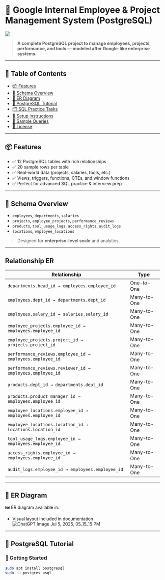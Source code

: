 # 🏢 Google Internal Employee & Project Management System (PostgreSQL)

<img src="https://pngimg.com/uploads/google/google_PNG19625.png" />

> **A complete PostgreSQL project to manage employees, projects, performance, and tools — modeled after Google-like enterprise systems.**

---

## 📑 Table of Contents
- [📦 Features](#-features)
- [🧱 Schema Overview](#-schema-overview)
- [🧩 ER Diagram](#-er-diagram)
- [📘 PostgreSQL Tutorial](#-postgresql-tutorial)
- [🗂️ SQL Practice Tasks](#-sql-practice-tasks)
- [🚀 Setup Instructions](#-setup-instructions)
- [🧪 Sample Queries](#-sample-queries)
- [📄 License](#-license)

---

## 📦 Features
- ✅ 12 PostgreSQL tables with rich relationships
- ✅ 20 sample rows per table
- ✅ Real-world data (projects, salaries, tools, etc.)
- ✅ Views, triggers, functions, CTEs, and window functions
- ✅ Perfect for advanced SQL practice & interview prep

---

## 🧱 Schema Overview

- `employees`, `departments`, `salaries`
- `projects`, `employee_projects`, `performance_reviews`
- `products`, `tool_usage_logs`, `access_rights`, `audit_logs`
- `locations`, `employee_locations`

> Designed for **enterprise-level scale** and analytics.

---
## Relationship   ER

| Relationship                                              | Type        |
| --------------------------------------------------------- | ----------- |
| `departments.head_id → employees.employee_id`             | One-to-One  |
| `employees.dept_id → departments.dept_id`                 | Many-to-One |
| `employees.salary_id → salaries.salary_id`                | Many-to-One |
| `employee_projects.employee_id → employees.employee_id`   | Many-to-One |
| `employee_projects.project_id → projects.project_id`      | Many-to-One |
| `performance_reviews.employee_id → employees.employee_id` | Many-to-One |
| `performance_reviews.reviewer_id → employees.employee_id` | Many-to-One |
| `products.dept_id → departments.dept_id`                  | Many-to-One |
| `products.product_manager_id → employees.employee_id`     | Many-to-One |
| `employee_locations.employee_id → employees.employee_id`  | Many-to-One |
| `employee_locations.location_id → locations.location_id`  | Many-to-One |
| `tool_usage_logs.employee_id → employees.employee_id`     | Many-to-One |
| `access_rights.employee_id → employees.employee_id`       | Many-to-One |
| `audit_logs.employee_id → employees.employee_id`          | Many-to-One |













---

## 🧩 ER Diagram

🖼️ ER diagram available in:

- Visual layout included in documentation
![ChatGPT Image Jul 5, 2025, 05_15_15 PM](https://github.com/user-attachments/assets/984ef62a-dff0-4da0-9121-fb4031f0dc10)


---

## 📘 PostgreSQL Tutorial

### 🔰 Getting Started
```bash
sudo apt install postgresql
sudo -u postgres psql
